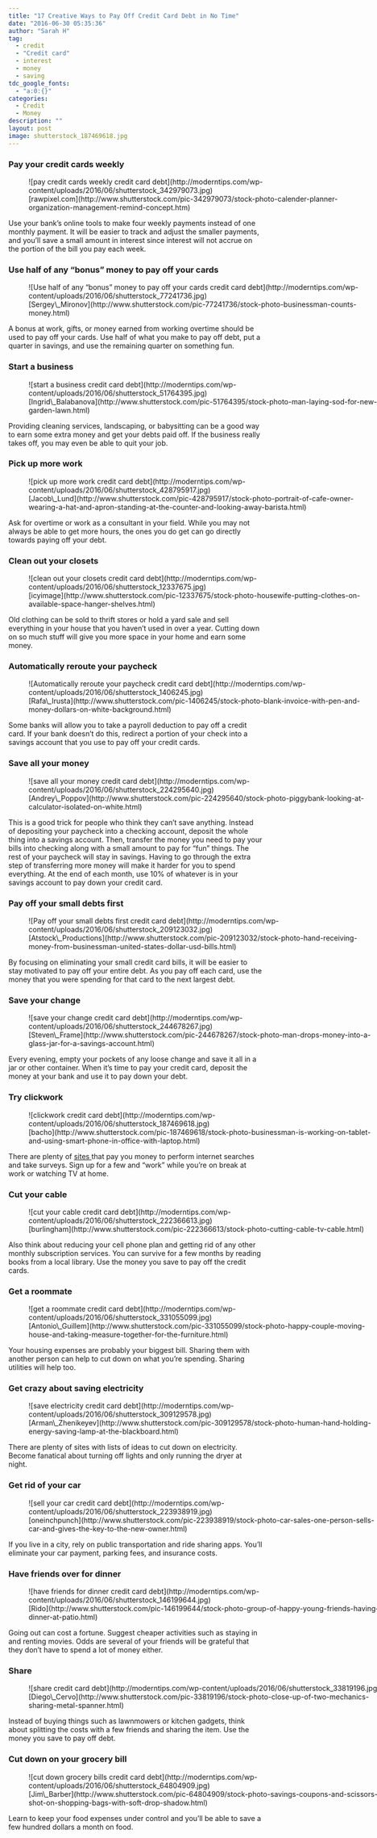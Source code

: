 ```yaml
---
title: "17 Creative Ways to Pay Off Credit Card Debt in No Time"
date: "2016-06-30 05:35:36"
author: "Sarah H"
tag:
  - credit
  - "Credit card"
  - interest
  - money
  - saving
tdc_google_fonts:
  - "a:0:{}"
categories:
  - Credit
  - Money
description: ""
layout: post
image: shutterstock_187469618.jpg
---
```


### Pay your credit cards weekly

<figure aria-describedby="caption-attachment-4024" class="wp-caption alignnone" id="attachment_4024" style="width: 700px">![pay credit cards weekly credit card debt](http://moderntips.com/wp-content/uploads/2016/06/shutterstock_342979073.jpg)<figcaption class="wp-caption-text" id="caption-attachment-4024">[rawpixel.com](http://www.shutterstock.com/pic-342979073/stock-photo-calender-planner-organization-management-remind-concept.htm)  
</figcaption></figure>

Use your bank’s online tools to make four weekly payments instead of one monthly payment. It will be easier to track and adjust the smaller payments, and you’ll save a small amount in interest since interest will not accrue on the portion of the bill you pay each week.

### Use half of any “bonus” money to pay off your cards

<figure aria-describedby="caption-attachment-4026" class="wp-caption alignnone" id="attachment_4026" style="width: 700px">![Use half of any “bonus” money to pay off your cards credit card debt](http://moderntips.com/wp-content/uploads/2016/06/shutterstock_77241736.jpg)<figcaption class="wp-caption-text" id="caption-attachment-4026">[Sergey\_Mironov](http://www.shutterstock.com/pic-77241736/stock-photo-businessman-counts-money.html)  
</figcaption></figure>

A bonus at work, gifts, or money earned from working overtime should be used to pay off your cards. Use half of what you make to pay off debt, put a quarter in savings, and use the remaining quarter on something fun.

### Start a business

<figure aria-describedby="caption-attachment-4027" class="wp-caption alignnone" id="attachment_4027" style="width: 700px">![start a business credit card debt](http://moderntips.com/wp-content/uploads/2016/06/shutterstock_51764395.jpg)<figcaption class="wp-caption-text" id="caption-attachment-4027">[Ingrid\_Balabanova](http://www.shutterstock.com/pic-51764395/stock-photo-man-laying-sod-for-new-garden-lawn.html)</figcaption></figure>

Providing cleaning services, landscaping, or babysitting can be a good way to earn some extra money and get your debts paid off. If the business really takes off, you may even be able to quit your job.

### Pick up more work

<figure aria-describedby="caption-attachment-4028" class="wp-caption alignnone" id="attachment_4028" style="width: 700px">![pick up more work credit card debt](http://moderntips.com/wp-content/uploads/2016/06/shutterstock_428795917.jpg)<figcaption class="wp-caption-text" id="caption-attachment-4028">[Jacob\_Lund](http://www.shutterstock.com/pic-428795917/stock-photo-portrait-of-cafe-owner-wearing-a-hat-and-apron-standing-at-the-counter-and-looking-away-barista.html)</figcaption></figure>

Ask for overtime or work as a consultant in your field. While you may not always be able to get more hours, the ones you do get can go directly towards paying off your debt.

### Clean out your closets

<figure aria-describedby="caption-attachment-4029" class="wp-caption alignnone" id="attachment_4029" style="width: 700px">![clean out your closets credit card debt](http://moderntips.com/wp-content/uploads/2016/06/shutterstock_12337675.jpg)<figcaption class="wp-caption-text" id="caption-attachment-4029">[icyimage](http://www.shutterstock.com/pic-12337675/stock-photo-housewife-putting-clothes-on-available-space-hanger-shelves.html)</figcaption></figure>

Old clothing can be sold to thrift stores or hold a yard sale and sell everything in your house that you haven’t used in over a year. Cutting down on so much stuff will give you more space in your home and earn some money.

### Automatically reroute your paycheck

<figure aria-describedby="caption-attachment-4030" class="wp-caption alignnone" id="attachment_4030" style="width: 700px">![Automatically reroute your paycheck credit card debt](http://moderntips.com/wp-content/uploads/2016/06/shutterstock_1406245.jpg)<figcaption class="wp-caption-text" id="caption-attachment-4030">[Rafa\_Irusta](http://www.shutterstock.com/pic-1406245/stock-photo-blank-invoice-with-pen-and-money-dollars-on-white-background.html)  
</figcaption></figure>

Some banks will allow you to take a payroll deduction to pay off a credit card. If your bank doesn’t do this, redirect a portion of your check into a savings account that you use to pay off your credit cards.

### Save all your money

<figure aria-describedby="caption-attachment-4031" class="wp-caption alignnone" id="attachment_4031" style="width: 700px">![save all your money credit card debt](http://moderntips.com/wp-content/uploads/2016/06/shutterstock_224295640.jpg)<figcaption class="wp-caption-text" id="caption-attachment-4031">[Andrey\_Poppov](http://www.shutterstock.com/pic-224295640/stock-photo-piggybank-looking-at-calculator-isolated-on-white.html)</figcaption></figure>

This is a good trick for people who think they can’t save anything. Instead of depositing your paycheck into a checking account, deposit the whole thing into a savings account. Then, transfer the money you need to pay your bills into checking along with a small amount to pay for “fun” things. The rest of your paycheck will stay in savings. Having to go through the extra step of transferring more money will make it harder for you to spend everything. At the end of each month, use 10% of whatever is in your savings account to pay down your credit card.

### Pay off your small debts first

<figure aria-describedby="caption-attachment-4032" class="wp-caption alignnone" id="attachment_4032" style="width: 700px">![Pay off your small debts first credit card debt](http://moderntips.com/wp-content/uploads/2016/06/shutterstock_209123032.jpg)<figcaption class="wp-caption-text" id="caption-attachment-4032">[Atstock\_Productions](http://www.shutterstock.com/pic-209123032/stock-photo-hand-receiving-money-from-businessman-united-states-dollar-usd-bills.html)</figcaption></figure>

By focusing on eliminating your small credit card bills, it will be easier to stay motivated to pay off your entire debt. As you pay off each card, use the money that you were spending for that card to the next largest debt.

### Save your change

<figure aria-describedby="caption-attachment-4033" class="wp-caption alignnone" id="attachment_4033" style="width: 700px">![save your change credit card debt](http://moderntips.com/wp-content/uploads/2016/06/shutterstock_244678267.jpg)<figcaption class="wp-caption-text" id="caption-attachment-4033">[Steven\_Frame](http://www.shutterstock.com/pic-244678267/stock-photo-man-drops-money-into-a-glass-jar-for-a-savings-account.html)</figcaption></figure>

Every evening, empty your pockets of any loose change and save it all in a jar or other container. When it’s time to pay your credit card, deposit the money at your bank and use it to pay down your debt.

### Try clickwork

<figure aria-describedby="caption-attachment-4034" class="wp-caption alignnone" id="attachment_4034" style="width: 700px">![clickwork credit card debt](http://moderntips.com/wp-content/uploads/2016/06/shutterstock_187469618.jpg)<figcaption class="wp-caption-text" id="caption-attachment-4034">[bacho](http://www.shutterstock.com/pic-187469618/stock-photo-businessman-is-working-on-tablet-and-using-smart-phone-in-office-with-laptop.html)  
</figcaption></figure>

There are plenty of [ sites ](http://www.swagbucks.com/refer/sh81)that pay you money to perform internet searches and take surveys. Sign up for a few and “work” while you’re on break at work or watching TV at home.

### Cut your cable

<figure aria-describedby="caption-attachment-4035" class="wp-caption alignnone" id="attachment_4035" style="width: 700px">![cut your cable credit card debt](http://moderntips.com/wp-content/uploads/2016/06/shutterstock_222366613.jpg)<figcaption class="wp-caption-text" id="caption-attachment-4035">[burlingham](http://www.shutterstock.com/pic-222366613/stock-photo-cutting-cable-tv-cable.html)  
</figcaption></figure>

Also think about reducing your cell phone plan and getting rid of any other monthly subscription services. You can survive for a few months by reading books from a local library. Use the money you save to pay off the credit cards.

### Get a roommate

<figure aria-describedby="caption-attachment-4036" class="wp-caption alignnone" id="attachment_4036" style="width: 700px">![get a roommate credit card debt](http://moderntips.com/wp-content/uploads/2016/06/shutterstock_331055099.jpg)<figcaption class="wp-caption-text" id="caption-attachment-4036">[Antonio\_Guillem](http://www.shutterstock.com/pic-331055099/stock-photo-happy-couple-moving-house-and-taking-measure-together-for-the-furniture.html)  
</figcaption></figure>

Your housing expenses are probably your biggest bill. Sharing them with another person can help to cut down on what you’re spending. Sharing utilities will help too.

### Get crazy about saving electricity

<figure aria-describedby="caption-attachment-4037" class="wp-caption alignnone" id="attachment_4037" style="width: 700px">![save electricity credit card debt](http://moderntips.com/wp-content/uploads/2016/06/shutterstock_309129578.jpg)<figcaption class="wp-caption-text" id="caption-attachment-4037">[Arman\_Zhenikeyev](http://www.shutterstock.com/pic-309129578/stock-photo-human-hand-holding-energy-saving-lamp-at-the-blackboard.html)</figcaption></figure>

There are plenty of sites with lists of ideas to cut down on electricity. Become fanatical about turning off lights and only running the dryer at night.

### Get rid of your car

<figure aria-describedby="caption-attachment-4038" class="wp-caption alignnone" id="attachment_4038" style="width: 700px">![sell your car credit card debt](http://moderntips.com/wp-content/uploads/2016/06/shutterstock_223938919.jpg)<figcaption class="wp-caption-text" id="caption-attachment-4038">[oneinchpunch](http://www.shutterstock.com/pic-223938919/stock-photo-car-sales-one-person-sells-car-and-gives-the-key-to-the-new-owner.html)  
</figcaption></figure>

If you live in a city, rely on public transportation and ride sharing apps. You’ll eliminate your car payment, parking fees, and insurance costs.

### Have friends over for dinner

<figure aria-describedby="caption-attachment-4039" class="wp-caption alignnone" id="attachment_4039" style="width: 700px">![have friends for dinner credit card debt](http://moderntips.com/wp-content/uploads/2016/06/shutterstock_146199644.jpg)<figcaption class="wp-caption-text" id="caption-attachment-4039">[Rido](http://www.shutterstock.com/pic-146199644/stock-photo-group-of-happy-young-friends-having-dinner-at-patio.html)</figcaption></figure>

Going out can cost a fortune. Suggest cheaper activities such as staying in and renting movies. Odds are several of your friends will be grateful that they don’t have to spend a lot of money either.

### Share

<figure aria-describedby="caption-attachment-4040" class="wp-caption alignnone" id="attachment_4040" style="width: 700px">![share credit card debt](http://moderntips.com/wp-content/uploads/2016/06/shutterstock_33819196.jpg)<figcaption class="wp-caption-text" id="caption-attachment-4040">[Diego\_Cervo](http://www.shutterstock.com/pic-33819196/stock-photo-close-up-of-two-mechanics-sharing-metal-spanner.html)</figcaption></figure>

Instead of buying things such as lawnmowers or kitchen gadgets, think about splitting the costs with a few friends and sharing the item. Use the money you save to pay off debt.

### Cut down on your grocery bill

<figure aria-describedby="caption-attachment-4041" class="wp-caption alignnone" id="attachment_4041" style="width: 700px">![cut down grocery bills credit card debt](http://moderntips.com/wp-content/uploads/2016/06/shutterstock_64804909.jpg)<figcaption class="wp-caption-text" id="caption-attachment-4041">[Jim\_Barber](http://www.shutterstock.com/pic-64804909/stock-photo-savings-coupons-and-scissors-shot-on-shopping-bags-with-soft-drop-shadow.html)  
</figcaption></figure>

Learn to keep your food expenses under control and you’ll be able to save a few hundred dollars a month on food.
